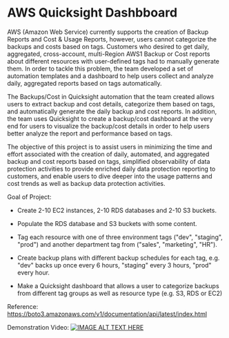 # AWS Quicksight Dashbboard

AWS (Amazon Web Service) currently supports the creation of Backup Reports and Cost & Usage Reports, however, users cannot categorize the backups and costs based on tags. Customers who desired to get daily, aggregated, cross-account, multi-Region AWS1 Backup or Cost reports about different resources with user-defined tags had to manually generate them. In order to tackle this problem, the team developed a set of automation templates and a dashboard to help users collect and analyze daily, aggregated reports based on tags automatically.

The Backups/Cost in Quicksight automation that the team created allows users to extract backup and cost details, categorize them based on tags, and automatically generate the daily backup and cost reports. In addition, the team uses Quicksight to create a backup/cost dashboard at the very end for users to visualize the backup/cost details in order to help users better analyze the report and performance based on tags. 

The objective of this project is to assist users in minimizing the time and effort associated with the creation of daily, automated, and aggregated backup and cost reports based on tags, simplified observability of data protection activities to provide enriched daily data protection reporting to customers, and enable users to dive deeper into the usage patterns and cost trends as well as backup data protection activities.


Goal of Project:

* Create 2-10 EC2 instances, 2-10 RDS databases and 2-10 S3 buckets. 

* Populate the RDS database and S3 buckets with some content. 

* Tag each resource with one of three environment tags ("dev", "staging", "prod") and another department tag from ("sales", "marketing", "HR"). 

* Create backup plans with different backup schedules for each tag, e.g. "dev" backs up once every 6 hours, "staging" every 3 hours, "prod" every hour.

* Make a Quicksight dashboard that allows a user to categorize backups from different tag groups as well as resource type (e.g. S3, RDS or EC2)


Reference:
https://boto3.amazonaws.com/v1/documentation/api/latest/index.html

Demonstration Video:
[![IMAGE ALT TEXT HERE](https://img.youtube.com/vi/youtu.be/d-c4Zk0G-mY/0.jpg)](https://www.youtube.com/watch?v=youtu.be/d-c4Zk0G-mY)
